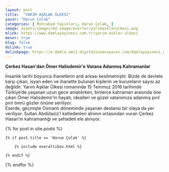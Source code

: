 ```yaml
---
layout: post
title:  "YARIM AŞKLAR ÜLKESİ"
yazar: "Harun Çolak"
categories: [ Mihrabad Yayınları, Harun Çolak, ]
image: assets/images/md-image/eserler/yarimasklarulkesi.png
mlink: https://www.damlayayinevi.com.tr/yarim-asklar-ulkesi
meser: true
blog: false
dolink: true
dolinkpage: https://e-damla.ams3.digitaloceanspaces.com/damlayayinevi_ornek_sayfalar/9786056725128/index.html
---
```


**Çerkez Hasan'dan Ömer Halisdemir'e Vatana Adanmış Kahramanlar**  
  
İnsanlık tarihi boyunca ihanetlerin ardı arkası kesilmemiştir. Bizde de devlete karşı çıkan, isyan eden ve ihanette bulunan kişilerin ve kurumların sayısı az değildir. Yarım Aşklar Ülkesi romanında 15 Temmuz 2016 tarihinde Türkiye’de yaşanan uzun gece anlatılırken, binlerce kahraman arasında öne çıkan Ömer Halisdemir’in hayatı, idealleri ve güzel vatanımıza adanmış pırıl pırıl ömrü gözler önüne seriliyor.  
Eserde, geçmişte Osmanlı döneminde yaşanan destansı bir olaya da yer veriliyor. Sultan Abdülaziz’i katledenleri alnının ortasından vuran Çerkez Hasan’ın kahramanlığı ve şehadeti ele alınıyor.



{% for post in site.posts %}

    {% if post.title == 'Harun Çolak' %}

        {% include eseraltibox.html %}

    {% endif %}

{% endfor %}
